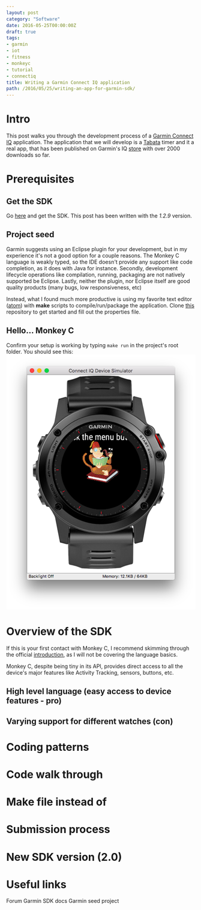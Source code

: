 ```yaml
---
layout: post
category: "Software"
date: 2016-05-25T00:00:00Z
draft: true
tags:
- garmin
- iot
- fitness
- monkeyc
- tutorial
- connectiq
title: Writing a Garmin Connect IQ application
path: /2016/05/25/writing-an-app-for-garmin-sdk/
---
```


# Intro
This post walks you through the development process of a [Garmin Connect IQ](http://developer.garmin.com/connect-iq/) application. The application that we will develop is a [Tabata](https://www.verywell.com/tabata-training-definition-1230982) timer and it a real app, that has been published on Garmin's IQ [store](https://apps.garmin.com/en-US/apps/62708c6e-b063-4cb1-994f-283b32d5ddf8) with over 2000 downloads so far.

# Prerequisites

## Get the SDK
Go [here](https://developer.garmin.com/connect-iq/overview/) and get the SDK. This post has been written with the *1.2.9* version.

## Project seed
Garmin suggests using an Eclipse plugin for your development, but in my experience it's not a good option for a couple reasons. The Monkey C language is weakly typed, so the IDE doesn't provide any support like code completion, as it does with Java for instance. Secondly, development lifecycle operations like compilation, running, packaging are not natively supported be Eclipse. Lastly, neither the plugin, nor Eclipse itself are good quality products (many bugs, low responsiveness, etc)

Instead, what I found much more productive is using my favorite text editor ([atom](https://atom.io/)) with **make** scripts to compile/run/package the application.
Clone [this](https://github.com/danielsiwiec/garmin-connect-seed) repository to get started and fill out the properties file.

## Hello... Monkey C
Confirm your setup is working by typing ```make run``` in the project's root folder. You should see this:
![monkey](monkey.png)

# Overview of the SDK
If this is your first contact with Monkey C, I recommend skimming through the official [introduction](https://developer.garmin.com/connect-iq/programmers-guide/monkey-c/), as I will not be covering the language basics.

Monkey C, despite being tiny in its API, provides direct access to all the device's major features like Activity Tracking, sensors, buttons, etc.
## High level language (easy access to device features - pro)

## Varying support for different watches (con)

# Coding patterns

# Code walk through

# Make file instead of

# Submission process

# New SDK version (2.0)

# Useful links
Forum
Garmin SDK docs
Garmin seed project
